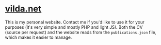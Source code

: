 # [vilda.net](https://vilda.net)

This is my personal website. Contact me if you'd like to use it for your purposes (it's very simple and mostly PHP and light JS).
Both the CV (source per request) and the website reads from the `publications.json` file, which makes it easier to manage.
